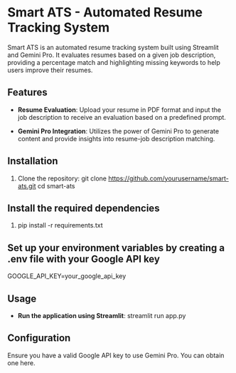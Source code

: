 # Smart ATS - Automated Resume Tracking System

Smart ATS is an automated resume tracking system built using Streamlit and Gemini Pro. It evaluates resumes based on a given job description, providing a percentage match and highlighting missing keywords to help users improve their resumes.

## Features

- **Resume Evaluation**: Upload your resume in PDF format and input the job description to receive an evaluation based on a predefined prompt.

- **Gemini Pro Integration**: Utilizes the power of Gemini Pro to generate content and provide insights into resume-job description matching.

## Installation

1. Clone the repository:
   git clone https://github.com/yourusername/smart-ats.git
   cd smart-ats

## Install the required dependencies

 1. pip install -r requirements.txt

## Set up your environment variables by creating a .env file with your Google API key

GOOGLE_API_KEY=your_google_api_key

## Usage

- **Run the application using Streamlit**: streamlit run app.py

## Configuration

Ensure you have a valid Google API key to use Gemini Pro. You can obtain one here.

